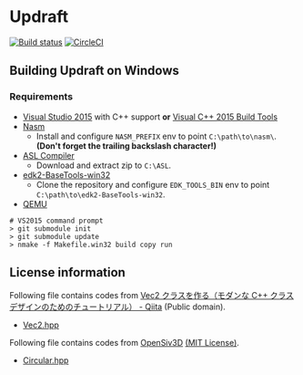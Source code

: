 # Updraft

[![Build status](https://ci.appveyor.com/api/projects/status/gdgm3pft3gcovlrh?svg=true)](https://ci.appveyor.com/project/prince0203/updraft)
[![CircleCI](https://circleci.com/gh/prince0203/Updraft.svg?style=svg)](https://circleci.com/gh/prince0203/Updraft)

## Building Updraft on Windows

### Requirements

* [Visual Studio 2015](https://www.microsoft.com/ja-jp/dev/products/visual-studio-2015.aspx) with C++ support **or** [Visual C++ 2015 Build Tools](https://landinghub.visualstudio.com/visual-cpp-build-tools)
* [Nasm](http://www.nasm.us/)
  * Install and configure `NASM_PREFIX` env to point `C:\path\to\nasm\`. **(Don't forget the trailing backslash character!)**
* [ASL Compiler](https://acpica.org/downloads/binary-tools)
  * Download and extract zip to `C:\ASL`.
* [edk2-BaseTools-win32](https://github.com/tianocore/edk2-BaseTools-win32)
  * Clone the repository and configure `EDK_TOOLS_BIN` env to point `C:\path\to\edk2-BaseTools-win32`.
* [QEMU](https://www.qemu.org/)

```shell
# VS2015 command prompt
> git submodule init
> git submodule update
> nmake -f Makefile.win32 build copy run
```

## License information

Following file contains codes from [Vec2 クラスを作る（モダンな C++ クラスデザインのためのチュートリアル） - Qiita](https://qiita.com/Reputeless/items/96226cfe1282a014b147) (Public domain).

* [Vec2.hpp](Utils/Vec2.hpp)

Following file contains codes from [OpenSiv3D](https://github.com/Siv3D/OpenSiv3D) [(MIT License)](https://github.com/Siv3D/OpenSiv3D/blob/master/LICENSE).

* [Circular.hpp](Utils/Circular.hpp)
